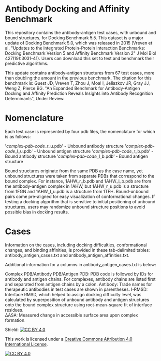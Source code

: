 # Antibody Docking and Affinity Benchmark
This repository contains the antibody-antigen test cases, with unbound and bound structures, for Docking Benchmark 5.5. This dataset is a major update of Docking Benchmark 5.0, which was released in 2015 (Vreven et al. "Updates to the Integrated Protein-Protein Interaction Benchmarks: Docking Benchmark Version 5 and Affinity Benchmark Version 2" J Mol Biol 427(19):3031-41). Users can download this set to test and benchmark their predictive algorithms.

This update contains antibody-antigen structures from 67 test cases, more than doubling the amount in the previous benchmark. The citation for this benchmark is:
Guest JD, Vreven T, Zhou J, Moal I, Jeliazkov JR, Gray JJ, Weng Z, Pierce BG. "An Expanded Benchmark for Antibody-Antigen Docking and Affinity Prediction Reveals Insights into Antibody Recognition Determinants", Under Review.

# Nomenclature
Each test case is represented by four pdb files, the nomenclature for which is as follows:

'*complex-pdb-code*_r_u.pdb' - Unbound antibody structure
'*complex-pdb-code*_l_u.pdb' - Unbound antigen structure
'*complex-pdb-code*_r_b.pdb' - Bound antibody structure
'*complex-pdb-code*_l_b.pdb' - Bound antigen structure

Bound structures originate from the same PDB as the case name, yet unbound structures were taken from separate PDBs that correspond to the bound complex. For instance, 1AHW_r_b.pdb and 1AHW_l_b.pdb are from the antibody-antigen complex in 1AHW, but 1AHW_r_u.pdb is a structure from 1FGN and 1AHW_l_u.pdb is a structure from 1TFH. Bound-unbound pairs come pre-aligned for easy visualization of conformational changes. If testing a docking algorithm that is sensitive to initial positioning of unbound structures, users may randomize unbound structure positions to avoid possible bias in docking results.

# Cases
Information on the cases, including docking difficulties, conformational changes, and binding affinities, is provided in these tab-delimited tables: antibody_antigen_cases.txt and antibody_antigen_affinities.txt.

Additional information for a columns in antibody_antigen_cases.txt is below:

Complex PDB/Antibody PDB/Antigen PDB: PDB code is followed by IDs for antibody and antigen chains. For complexes, antibody chains are listed first and separated from antigen chains by a colon.
Antibody: Trade names for therapeutic antibodies in test cases are shown in parentheses.
I-RMSD: Interface RMSD, which helped to assign docking difficulty level, was calculated by superposition of unbound antibody and antigen structures onto the bound complex structure using root-mean-square fit of interface residues.                                                            
ΔASA: Measured change in accessible surface area upon complex formation.


Shield: [![CC BY 4.0][cc-by-shield]][cc-by]

This work is licensed under a [Creative Commons Attribution 4.0 International
License][cc-by].

[![CC BY 4.0][cc-by-image]][cc-by]

[cc-by]: http://creativecommons.org/licenses/by/4.0/
[cc-by-image]: https://i.creativecommons.org/l/by/4.0/88x31.png
[cc-by-shield]: https://img.shields.io/badge/License-CC%20BY%204.0-lightgrey.svg
